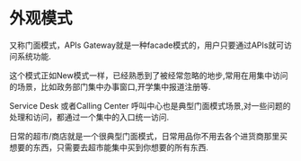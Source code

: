 # 外观模式

又称门面模式，APIs Gateway就是一种facade模式的，用户只要通过APIs就可访问系统功能.

这个模式正如New模式一样，已经熟悉到了被经常忽略的地步,常用在用集中访问的场景，比如政务部门集中办事窗口,开学集中报道注册等.

Service Desk 或者Calling Center 呼叫中心也是典型门面模式场景,对一些问题的处理和访问，都通过一个集中的入口统一访问.

日常的超市/商店就是一个很典型门面模式，日常用品你不用去各个进货商那里买想要的东西，只需要去超市能集中买到你想要的所有东西.
